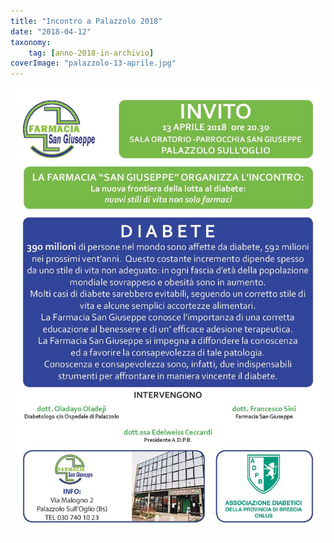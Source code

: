 ```yaml
---
title: "Incontro a Palazzolo 2018"
date: "2018-04-12"
taxonomy: 
    tag: [anno-2018-in-archivio]
coverImage: "palazzolo-13-aprile.jpg"
---
```


![](images/palazzolo-13-aprile.jpg)
